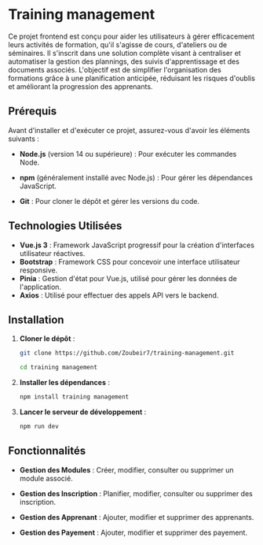 # Training management

Ce projet frontend est conçu pour aider les utilisateurs à gérer efficacement leurs activités de formation, qu'il s'agisse de cours, d'ateliers ou de séminaires. Il s'inscrit dans une solution complète visant à centraliser et automatiser la gestion des plannings, des suivis d'apprentissage et des documents associés. L'objectif est de simplifier l'organisation des formations grâce à une planification anticipée, réduisant les risques d'oublis et améliorant la progression des apprenants.

## Prérequis

Avant d'installer et d'exécuter ce projet, assurez-vous d'avoir les éléments suivants :

- **Node.js** (version 14 ou supérieure) : Pour exécuter les commandes Node.

- **npm** (généralement installé avec Node.js) : Pour gérer les dépendances JavaScript.

- **Git** : Pour cloner le dépôt et gérer les versions du code.

## Technologies Utilisées

- **Vue.js 3** : Framework JavaScript progressif pour la création d'interfaces utilisateur réactives.
- **Bootstrap** : Framework CSS pour concevoir une interface utilisateur responsive.
- **Pinia** : Gestion d'état pour Vue.js, utilisé pour gérer les données de l'application.
- **Axios** : Utilisé pour effectuer des appels API vers le backend.

## Installation

1. **Cloner le dépôt** :

   ```bash
   git clone https://github.com/Zoubeir7/training-management.git
   ```

   ```bash
   cd training management
   ```

2. **Installer les dépendances** :

   ```bash
   npm install training management
   ```

3. **Lancer le serveur de développement** :
   ```bash
   npm run dev
   ```

## Fonctionnalités

- **Gestion des Modules** : Créer, modifier, consulter ou supprimer un module associé.

- **Gestion des Inscription** : Planifier, modifier, consulter ou supprimer des inscription.

- **Gestion des Apprenant** : Ajouter, modifier et supprimer des apprenants.

- **Gestion des Payement** : Ajouter, modifier et supprimer des payement.
